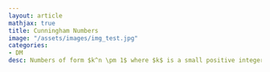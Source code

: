 ```yaml
---
layout: article
mathjax: true
title: Cunningham Numbers
image: "/assets/images/img_test.jpg"
categories:
- DM
desc: Numbers of form $k^n \pm 1$ where $k$ is a small positive integer and $n$ is a large positive integer.

































































































































































































































































































































































 
imagealt: 
---
```


Numbers of form $k^n \pm 1$ where $k$ is a small positive integer and $n$ is a large positive integer.

































































































































































































































































































































































There is an internet communal effort going to find factors for these numbers.